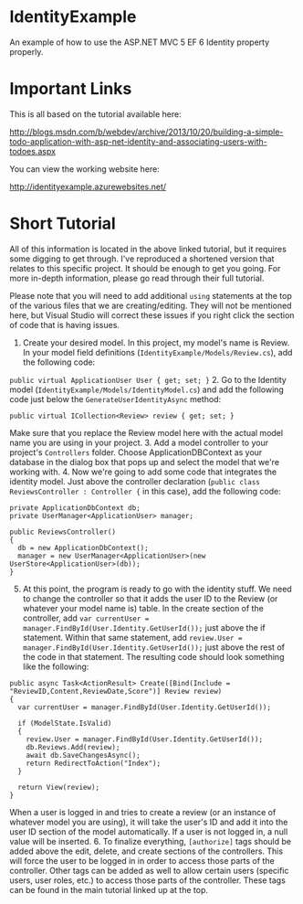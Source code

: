 IdentityExample
===============
An example of how to use the ASP.NET MVC 5 EF 6 Identity property properly.

Important Links
===============
This is all based on the tutorial available here:

http://blogs.msdn.com/b/webdev/archive/2013/10/20/building-a-simple-todo-application-with-asp-net-identity-and-associating-users-with-todoes.aspx

You can view the working website here:

http://identityexample.azurewebsites.net/

Short Tutorial
==============
All of this information is located in the above linked tutorial, but it requires some digging to get through. I've reproduced a shortened version that relates to this specific project. It should be enough to get you going. For more in-depth information, please go read through their full tutorial. 

Please note that you will need to add additional `using` statements at the top of the various files that we are creating/editing. They will not be mentioned here, but Visual Studio will correct these issues if you right click the section of code that is having issues.

1. Create your desired model. In this project, my model's name is Review. In your model field definitions (`IdentityExample/Models/Review.cs`), add the following code:

  `public virtual ApplicationUser User { get; set; }`
2. Go to the Identity model (`IdentityExample/Models/IdentityModel.cs`) and add the following code just below the `GenerateUserIdentityAsync` method:

  `public virtual ICollection<Review> review { get; set; }`
  
  Make sure that you replace the Review model here with the actual model name you are using in your project.
3. Add a model controller to your project's `Controllers` folder. Choose ApplicationDBContext as your database in the dialog box that pops up and select the model that we're working with.
4. Now we're going to add some code that integrates the identity model. Just above the controller declaration (`public class ReviewsController : Controller {` in this case), add the following code:
  ```
  private ApplicationDbContext db;
  private UserManager<ApplicationUser> manager;

  public ReviewsController()
  {
    db = new ApplicationDbContext();
    manager = new UserManager<ApplicationUser>(new UserStore<ApplicationUser>(db));
  }
  ```
5. At this point, the program is ready to go with the identity stuff. We need to change the controller so that it adds the user ID to the Review (or whatever your model name is) table. In the create section of the controller, add `var currentUser = manager.FindById(User.Identity.GetUserId());` just above the if statement. Within that same statement, add `review.User = manager.FindById(User.Identity.GetUserId());` just above the rest of the code in that statement. The resulting code should look something like the following:
  ```
  public async Task<ActionResult> Create([Bind(Include = "ReviewID,Content,ReviewDate,Score")] Review review)
  {
    var currentUser = manager.FindById(User.Identity.GetUserId());
  
    if (ModelState.IsValid)
    {
      review.User = manager.FindById(User.Identity.GetUserId());
      db.Reviews.Add(review);
      await db.SaveChangesAsync();
      return RedirectToAction("Index");
    }
  
    return View(review);
  }
  ```
When a user is logged in and tries to create a review (or an instance of whatever model you are using), it will take the user's ID and add it into the user ID section of the model automatically. If a user is not logged in, a null value will be inserted.
6. To finalize everything, `[authorize]` tags should be added above the edit, delete, and create sections of the controllers. This will force the user to be logged in in order to access those parts of the controller. Other tags can be added as well to allow certain users (specific users, user roles, etc.) to access those parts of the controller. These tags can be found in the main tutorial linked up at the top.
